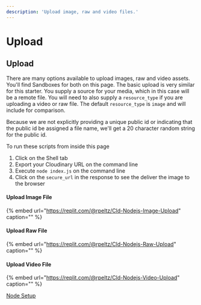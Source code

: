 ```yaml
---
description: 'Upload image, raw and video files.'
---
```


# Upload

## Upload

There are many options available to upload images, raw and video assets. You'll find Sandboxes for both on this page. The basic upload is very similar for this starter. You supply a source for your media, which in this case will be a remote file. You will need to also supply a `resource_type` if you are uploading a video or raw file. The default `resource_type` is `image` and will include for comparison.

Because we are not explicitly providing a unique public id or indicating that the public id be assigned a file name, we'll get a 20 character random string for the public id.

To run these scripts from inside this page

1. Click on the Shell tab
2. Export your Cloudinary URL on the command line
3. Execute `node index.js` on the command line
4. Click on the `secure_url` in the response to see the deliver the image to the browser

#### Upload Image File

{% embed url="https://replit.com/@rpeltz/Cld-Nodejs-Image-Upload" caption="" %}

#### Upload Raw File

{% embed url="https://replit.com/@rpeltz/Cld-Nodejs-Raw-Upload" caption="" %}

#### Upload Video File

{% embed url="https://replit.com/@rpeltz/Cld-Nodejs-Video-Upload" caption="" %}

[Node Setup](./)

